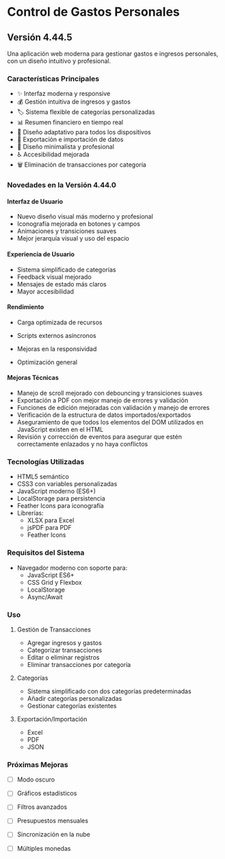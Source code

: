 # Control de Gastos Personales

## Versión 4.44.5

Una aplicación web moderna para gestionar gastos e ingresos personales, con un diseño intuitivo y profesional.

### Características Principales

- ✨ Interfaz moderna y responsive
- 💰 Gestión intuitiva de ingresos y gastos
- 🏷️ Sistema flexible de categorías personalizadas
- 📊 Resumen financiero en tiempo real
- 📱 Diseño adaptativo para todos los dispositivos
- 💾 Exportación e importación de datos
- 🎨 Diseño minimalista y profesional
- ♿ Accesibilidad mejorada
- 🗑️ Eliminación de transacciones por categoría

### Novedades en la Versión 4.44.0

#### Interfaz de Usuario

- Nuevo diseño visual más moderno y profesional
- Iconografía mejorada en botones y campos
- Animaciones y transiciones suaves
- Mejor jerarquía visual y uso del espacio

#### Experiencia de Usuario

- Sistema simplificado de categorías
- Feedback visual mejorado
- Mensajes de estado más claros
- Mayor accesibilidad

#### Rendimiento

- Carga optimizada de recursos
- Scripts externos asíncronos

- Mejoras en la responsividad
- Optimización general

#### Mejoras Técnicas

- Manejo de scroll mejorado con debouncing y transiciones suaves
- Exportación a PDF con mejor manejo de errores y validación
- Funciones de edición mejoradas con validación y manejo de errores
- Verificación de la estructura de datos importados/exportados
- Aseguramiento de que todos los elementos del DOM utilizados en JavaScript existen en el HTML
- Revisión y corrección de eventos para asegurar que estén correctamente enlazados y no haya conflictos

### Tecnologías Utilizadas

- HTML5 semántico
- CSS3 con variables personalizadas
- JavaScript moderno (ES6+)
- LocalStorage para persistencia
- Feather Icons para iconografía
- Librerías:
  - XLSX para Excel
  - jsPDF para PDF
  - Feather Icons

### Requisitos del Sistema

- Navegador moderno con soporte para:
  - JavaScript ES6+
  - CSS Grid y Flexbox
  - LocalStorage
  - Async/Await

### Uso

1. Gestión de Transacciones

   - Agregar ingresos y gastos
   - Categorizar transacciones
   - Editar o eliminar registros
   - Eliminar transacciones por categoría

2. Categorías

   - Sistema simplificado con dos categorías predeterminadas
   - Añadir categorías personalizadas
   - Gestionar categorías existentes

3. Exportación/Importación
   - Excel
   - PDF
   - JSON

### Próximas Mejoras

- [ ] Modo oscuro
- [ ] Gráficos estadísticos
- [ ] Filtros avanzados
- [ ] Presupuestos mensuales
- [ ] Sincronización en la nube
- [ ] Múltiples monedas

